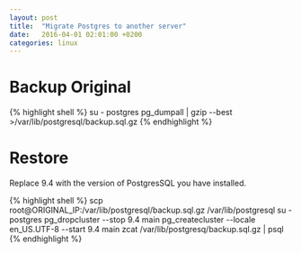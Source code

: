 ```yaml
---
layout: post
title:  "Migrate Postgres to another server"
date:   2016-04-01 02:01:00 +0200
categories: linux
---
```

# Backup Original

{% highlight shell %}
su - postgres
pg_dumpall | gzip --best >/var/lib/postgresql/backup.sql.gz
{% endhighlight %}

# Restore
Replace 9.4 with the version of PostgresSQL you have installed.

{% highlight shell %}
scp root@ORIGINAL_IP:/var/lib/postgresql/backup.sql.gz /var/lib/postgresql
su - postgres
pg_dropcluster --stop 9.4 main
pg_createcluster --locale en_US.UTF-8  --start 9.4 main
zcat /var/lib/postgresq/backup.sql.gz | psql
{% endhighlight %}
